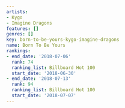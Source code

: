 ```yaml
---
artists:
- Kygo
- Imagine Dragons
features: []
genres: []
key: born-to-be-yours-kygo-imagine-dragons
name: Born To Be Yours
rankings:
- end_date: '2018-07-06'
  rank: 74
  ranking_list: Billboard Hot 100
  start_date: '2018-06-30'
- end_date: '2018-07-13'
  rank: 94
  ranking_list: Billboard Hot 100
  start_date: '2018-07-07'
---
```


